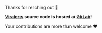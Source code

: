Thanks for reaching out 👋

__[Viralerts](https://viralerts.com) source code is hosted at [GitLab](https://gitlab.com/viralerts)!__

Your contributions are more than welcome ❤️
